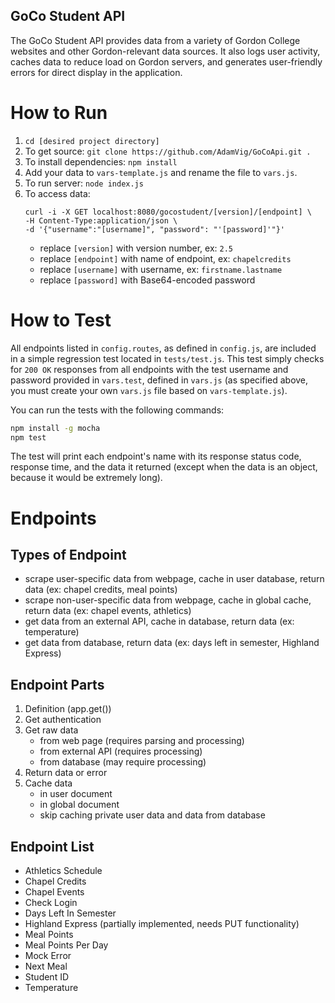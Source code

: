 GoCo Student API
------
The GoCo Student API provides data from a variety of Gordon College websites and other Gordon-relevant data sources. It also logs user activity, caches data to reduce load on Gordon servers, and generates user-friendly errors for direct display in the application.

# How to Run
1. `cd [desired project directory]`
2. To get source: `git clone https://github.com/AdamVig/GoCoApi.git .`
3. To install dependencies: `npm install`
4. Add your data to `vars-template.js` and rename the file to `vars.js`.
5. To run server: `node index.js`
6. To access data:
    ```
    curl -i -X GET localhost:8080/gocostudent/[version]/[endpoint] \
    -H Content-Type:application/json \
    -d '{"username":"[username]", "password": "'[password]'"}'
    ```
    - replace `[version]` with version number, ex: `2.5`
    - replace `[endpoint]` with name of endpoint, ex: `chapelcredits`
    - replace `[username]` with username, ex: `firstname.lastname`
    - replace `[password]` with Base64-encoded password

# How to Test
All endpoints listed in `config.routes`, as defined in `config.js`, are included in a simple regression test located in `tests/test.js`. This test simply checks for `200 OK` responses from all endpoints with the test username and password provided in `vars.test`, defined in `vars.js` (as specified above, you must create your own `vars.js` file based on `vars-template.js`).

You can run the tests with the following commands:
```bash
npm install -g mocha
npm test
```

The test will print each endpoint's name with its response status code, response time, and the data it returned (except when the data is an object, because it would be extremely long).

# Endpoints
## Types of Endpoint
- scrape user-specific data from webpage, cache in user database, return data (ex: chapel credits, meal points)
- scrape non-user-specific data from webpage, cache in global cache, return data (ex: chapel events, athletics)
- get data from an external API, cache in database, return data (ex: temperature)
- get data from database, return data (ex: days left in semester, Highland Express)

## Endpoint Parts
1. Definition (app.get())
2. Get authentication
3. Get raw data
    - from web page (requires parsing and processing)
    - from external API (requires processing)
    - from database (may require processing)
4. Return data or error
5. Cache data
    - in user document
    - in global document
    - skip caching private user data and data from database

## Endpoint List
- Athletics Schedule
- Chapel Credits
- Chapel Events
- Check Login
- Days Left In Semester
- Highland Express (partially implemented, needs PUT functionality)
- Meal Points
- Meal Points Per Day
- Mock Error
- Next Meal
- Student ID
- Temperature
